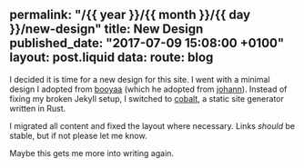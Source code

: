 permalink: "/{{ year }}/{{ month }}/{{ day }}/new-design"
title: New Design
published_date: "2017-07-09 15:08:00 +0100"
layout: post.liquid
data:
  route: blog
---
I decided it is time for a new design for this site.
I went with a minimal design I adopted from [booyaa][] (which he adopted from [johann][]).
Instead of fixing my broken Jekyll setup, I switched to [cobalt][], a static site generator written in Rust.

I migrated all content and fixed the layout where necessary.
Links _should_ be stable, but if not please let me know.

Maybe this gets me more into writing again.

[cobalt]: https://github.com/cobalt-org/cobalt.rs
[booyaa]: https://booyaa.wtf/
[johann]: http://johannh.me/

